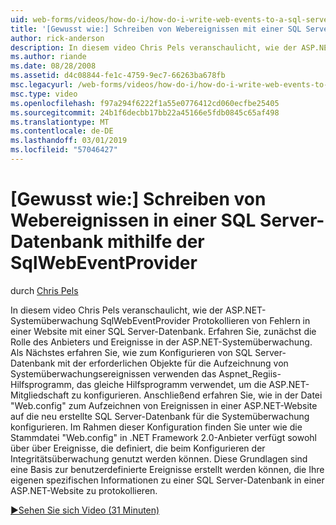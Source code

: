 ```yaml
---
uid: web-forms/videos/how-do-i/how-do-i-write-web-events-to-a-sql-server-database-using-the-sqlwebeventprovider
title: '[Gewusst wie:] Schreiben von Webereignissen mit einer SQL Server-Datenbank mithilfe der SqlWebEventProvider | Microsoft-Dokumentation'
author: rick-anderson
description: In diesem video Chris Pels veranschaulicht, wie der ASP.NET-Systemüberwachung SqlWebEventProvider Protokollieren von Fehlern in einer Website mit einer SQL Server-Datenbank. Zuerst löschen...
ms.author: riande
ms.date: 08/28/2008
ms.assetid: d4c08844-fe1c-4759-9ec7-66263ba678fb
msc.legacyurl: /web-forms/videos/how-do-i/how-do-i-write-web-events-to-a-sql-server-database-using-the-sqlwebeventprovider
msc.type: video
ms.openlocfilehash: f97a294f6222f1a55e0776412cd060ecfbe25405
ms.sourcegitcommit: 24b1f6decbb17bb22a45166e5fdb0845c65af498
ms.translationtype: MT
ms.contentlocale: de-DE
ms.lasthandoff: 03/01/2019
ms.locfileid: "57046427"
---
```

<a name="how-do-i-write-web-events-to-a-sql-server-database-using-the-sqlwebeventprovider"></a>[Gewusst wie:] Schreiben von Webereignissen in einer SQL Server-Datenbank mithilfe der SqlWebEventProvider
====================
durch [Chris Pels](https://twitter.com/chrispels)

In diesem video Chris Pels veranschaulicht, wie der ASP.NET-Systemüberwachung SqlWebEventProvider Protokollieren von Fehlern in einer Website mit einer SQL Server-Datenbank. Erfahren Sie, zunächst die Rolle des Anbieters und Ereignisse in der ASP.NET-Systemüberwachung. Als Nächstes erfahren Sie, wie zum Konfigurieren von SQL Server-Datenbank mit der erforderlichen Objekte für die Aufzeichnung von Systemüberwachungsereignissen verwenden das Aspnet\_Regiis-Hilfsprogramm, das gleiche Hilfsprogramm verwendet, um die ASP.NET-Mitgliedschaft zu konfigurieren. Anschließend erfahren Sie, wie in der Datei "Web.config" zum Aufzeichnen von Ereignissen in einer ASP.NET-Website auf die neu erstellte SQL Server-Datenbank für die Systemüberwachung konfigurieren. Im Rahmen dieser Konfiguration finden Sie unter wie die Stammdatei "Web.config" in .NET Framework 2.0-Anbieter verfügt sowohl über über Ereignisse, die definiert, die beim Konfigurieren der Integritätsüberwachung genutzt werden können. Diese Grundlagen sind eine Basis zur benutzerdefinierte Ereignisse erstellt werden können, die Ihre eigenen spezifischen Informationen zu einer SQL Server-Datenbank in einer ASP.NET-Website zu protokollieren.

[&#9654;Sehen Sie sich Video (31 Minuten)](https://channel9.msdn.com/Blogs/ASP-NET-Site-Videos/how-do-i-write-web-events-to-a-sql-server-database-using-the-sqlwebeventprovider)
